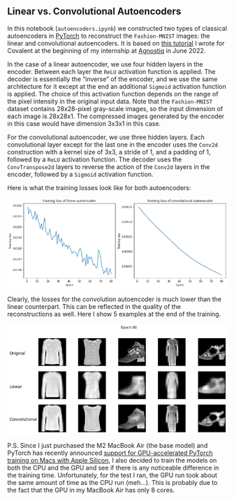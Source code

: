 ## Linear vs. Convolutional Autoencoders

In this notebook (`autoencoders.ipynb`) we constructed two types of classical autoencoders in [PyTorch](https://pytorch.org/) to reconstruct the `Fashion-MNIST` images: the linear and convolutional autoencoders. It is based on [this tutorial](https://covalent.readthedocs.io/en/latest/tutorials/machine_learning/autoencoders.html#) I wrote for Covalent at the beginning of my internship at [Agnostiq](https://agnostiq.ai/) in June 2022.

In the case of a linear autoencoder, we use four hidden layers in the encoder. Between each layer the `ReLU` activation function is applied. The decoder is essentially the “inverse” of the encoder, and we use the same architecture for it except at the end an additional `Sigmoid` activation function is applied. The choice of this activation function depends on the range of the pixel intensity in the original input data. Note that the `Fashion-MNIST` dataset contains 28x28-pixel gray-scale images, so the input dimension of each image is 28x28x1. The compressed images generated by the encoder in this case would have dimension 3x3x1 in this case. 

For the convolutional autoencoder, we use three hidden layers. Each convolutional layer except for the last one in the encoder uses the `Conv2d` construction with a kernel size of 3x3, a stride of 1, and a padding of 1, followed by a `ReLU` activation function. The decoder uses the `ConvTranspose2d` layers to reverse the action of the `Conv2d` layers in the encoder, followed by a `Sigmoid` activation function.

Here is what the training losses look like for both autoencoders:

![train_losses](train_losses.png)

Clearly, the losses for the convolution autoencoder is much lower than the linear counterpart. This can be reflected in the quality of the reconstructions as well. Here I show 5 examples at the end of the training.

![reconstructions](outputs.png)

P.S. Since I just purchased the M2 MacBook Air (the base model) and PyTorch has recently announced [support for GPU-accelerated PyTorch training on Macs with Apple Silicon](https://pytorch.org/blog/introducing-accelerated-pytorch-training-on-mac/), I also decided to train the models on both the CPU and the GPU and see if there is any noticeable difference in the training time. Unfortunately, for the test I ran, the GPU run took about the same amount of time as the CPU run (meh...). This is probably due to the fact that the GPU in my MacBook Air has only 8 cores.